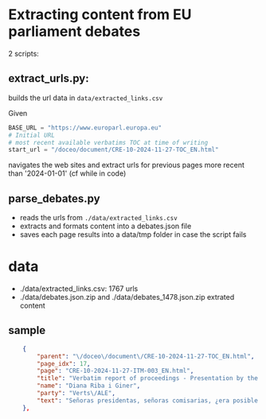 # Extracting content from EU parliament debates


2 scripts:

## extract_urls.py:

builds the url data in `data/extracted_links.csv`

Given
```python
BASE_URL = "https://www.europarl.europa.eu"
# Initial URL
# most recent available verbatims TOC at time of writing
start_url = "/doceo/document/CRE-10-2024-11-27-TOC_EN.html"
```
navigates the web sites and extract urls for previous pages more recent than '2024-01-01' (cf while in code)

## parse_debates.py

- reads the urls from `./data/extracted_links.csv`
- extracts and formats content into a debates.json file
- saves each page results into a data/tmp folder in case the script fails

# data

- ./data/extracted_links.csv: 1767 urls
- ./data/debates.json.zip and ./data/debates_1478.json.zip extrated content

## sample

```json
    {
        "parent": "\/doceo\/document\/CRE-10-2024-11-27-TOC_EN.html",
        "page_idx": 17,
        "page": "CRE-10-2024-11-27-ITM-003_EN.html",
        "title": "Verbatim report of proceedings - Presentation by the Commission President-elect of the College of Commissioners and its programme (debate) - Wednesday, 27 November 2024",
        "name": "Diana Riba i Giner",
        "party": "Verts\/ALE",
        "text": "Señoras presidentas, señoras comisarias, ¿era posible tener una Comisión sin la presencia de la extrema derecha? Ciertamente, probablemente, no lo era. Si hay Estados gobernados por la extrema derecha, sabemos que habrá comisarios de la extrema derecha. Pero lo que sí estaba en sus manos, presidenta von der Leyen, era decidir qué papel iban a jugar estos comisarios. Y, ante esta elección, usted ha decidido dar una vicepresidencia —con grandes responsabilidades— al enviado de Meloni, ni más ni menos que las políticas de cohesión que, a través de sus fondos, gestionan un tercio del presupuesto europeo. Y por ahí no podemos pasar. No podemos dar apoyo a lo que, a todas luces, implica la normalización de la extrema derecha.\nSabemos que, en su Comisión, hay personas que están tan incómodas como nosotros con esta decisión. A ellas les decimos que haremos una oposición constructiva y que siempre, siempre, nos encontrarán dispuestos a trabajar por una Europa de derechos y libertades. No son tiempos fáciles para la democracia, pero tampoco son tiempos para bajar los brazos.\n(La oradora se niega a que Stefano Cavedagna le formule una pregunta con arreglo al procedimiento de la «tarjeta azul»)"
    },

```

